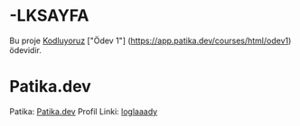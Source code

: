 # -LKSAYFA

Bu proje [Kodluyoruz](https://www.kodluyoruz.org)  ["Ödev 1"] (https://app.patika.dev/courses/html/odev1) ödevidir.

# Patika.dev
Patika: [Patika.dev](https://www.patika.dev/tr)
Profil Linki: [loglaaady](https://app.patika.dev/loglaaady)
